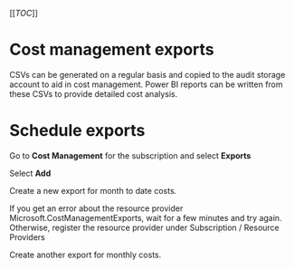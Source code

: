 [[_TOC_]]

# Cost management exports

CSVs can be generated on a regular basis and copied to the audit storage account to aid in cost management. Power BI reports can be written from these CSVs to provide detailed cost analysis.


# Schedule exports

Go to **Cost Management** for the subscription and select **Exports**



Select **Add**

Create a new export for month to date costs.



If you get an error about the resource provider Microsoft.CostManagementExports, wait for a few minutes and try again. Otherwise, register the resource provider under Subscription / Resource Providers

Create another export for monthly costs.

